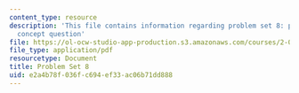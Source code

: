 ```yaml
---
content_type: resource
description: 'This file contains information regarding problem set 8: problems and
  concept question'
file: https://ol-ocw-studio-app-production.s3.amazonaws.com/courses/2-003sc-engineering-dynamics-fall-2011/e2a4b78f036fc694ef33ac06b71dd888_MIT2_003SCF11_pset8.pdf
file_type: application/pdf
resourcetype: Document
title: Problem Set 8
uid: e2a4b78f-036f-c694-ef33-ac06b71dd888
---
```

